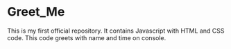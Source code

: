 # Greet_Me
This is my first official repository. It contains Javascript with HTML and CSS code.  This code greets with name and time on console.
